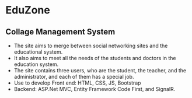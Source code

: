 # EduZone
## Collage Management System

- The site aims to merge between social networking sites and the educational system.
- It also aims to meet all the needs of the students and doctors in the education system.
- The site contains three users, who are the student, the teacher, and the administrator, and each of them has a special job.
- Use to develop Front end: HTML, CSS, JS, Bootstrap 
- Backend: ASP.Net MVC, Entity Framework Code First, and SignalR.
